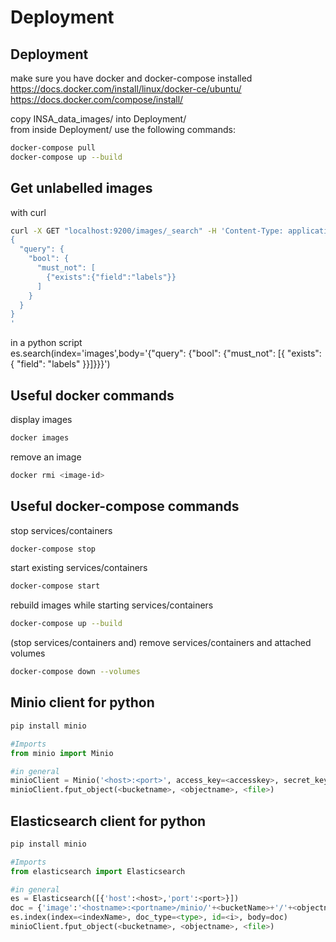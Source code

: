 # Deployment

## Deployment
make sure you have docker and docker-compose installed  
https://docs.docker.com/install/linux/docker-ce/ubuntu/  
https://docs.docker.com/compose/install/

copy INSA_data_images/ into Deployment/  
from inside Deployment/ use the following commands:  
```bash
docker-compose pull
docker-compose up --build
```

## Get unlabelled images
with curl
```bash
curl -X GET "localhost:9200/images/_search" -H 'Content-Type: application/json' -d'
{
  "query": { 
    "bool": { 
      "must_not": [
        {"exists":{"field":"labels"}}
      ]
    }
  }
}
'
```
in a python script  
es.search(index='images',body='{"query": {"bool": {"must_not": [{ "exists": { "field": "labels" }}]}}}')

## Useful docker commands
display images
```bash
docker images
```

remove an image
```bash
docker rmi <image-id>
```

## Useful docker-compose commands
stop services/containers
```bash
docker-compose stop
```

start existing services/containers
```bash
docker-compose start
```

rebuild images while starting services/containers
```bash
docker-compose up --build
```

(stop services/containers and) remove services/containers and attached volumes
```bash
docker-compose down --volumes
```

## Minio client for python
```bash
pip install minio
```
```python
#Imports  
from minio import Minio  

#in general
minioClient = Minio('<host>:<port>', access_key=<accesskey>, secret_key=<secretkey>, secure=<boolean>)
minioClient.fput_object(<bucketname>, <objectname>, <file>)
```

## Elasticsearch client for python
```bash
pip install minio
```
```python
#Imports  
from elasticsearch import Elasticsearch  

#in general
es = Elasticsearch([{'host':<host>,'port':<port>}])
doc = {'image':'<hostname>:<portname>/minio/'+<bucketName>+'/'+<objectname>, 'labels': <npyarray>[<i>].tolist()}
es.index(index=<indexName>, doc_type=<type>, id=<i>, body=doc)
minioClient.fput_object(<bucketname>, <objectname>, <file>)
```



